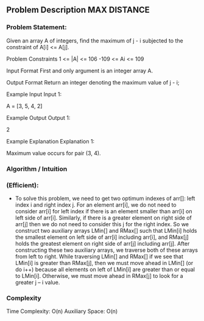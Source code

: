 ## Problem Description   MAX DISTANCE

### Problem Statement:
Given an array A of integers, find the maximum of j - i subjected to the constraint of A[i] <= A[j].

Problem Constraints
1 <= |A| <= 106
-109 <= Ai <= 109


Input Format
First and only argument is an integer array A.



Output Format
Return an integer denoting the maximum value of j - i;



Example Input
Input 1:

 A = [3, 5, 4, 2]


Example Output
Output 1:

 2


Example Explanation
Explanation 1:

 Maximum value occurs for pair (3, 4).

 ### Algorithm / Intuition

  ### (Efficient): 
  - To solve this problem, we need to get two optimum indexes of arr[]: left index i and right index j. For an element arr[i], we do not need to consider arr[i] for left index if there is an element smaller than arr[i] on left side of arr[i]. Similarly, if there is a greater element on right side of arr[j] then we do not need to consider this j for the right index. So we construct two auxiliary arrays LMin[] and RMax[] such that LMin[i] holds the smallest element on left side of arr[i] including arr[i], and RMax[j] holds the greatest element on right side of arr[j] including arr[j]. After constructing these two auxiliary arrays, we traverse both of these arrays from left to right. While traversing LMin[] and RMax[] if we see that LMin[i] is greater than RMax[j], then we must move ahead in LMin[] (or do i++) because all elements on left of LMin[i] are greater than or equal to LMin[i]. Otherwise, we must move ahead in RMax[j] to look for a greater j – i value.

### Complexity
Time Complexity: O(n) 
Auxiliary Space: O(n) 